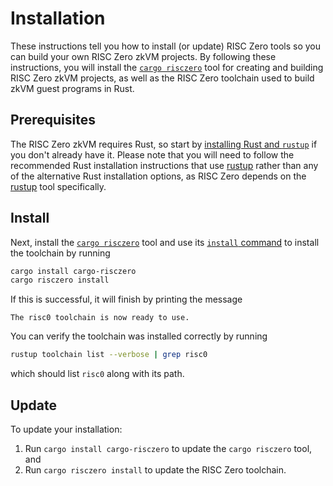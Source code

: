 # Installation

These instructions tell you how to install (or update) RISC Zero tools so you can build your own RISC Zero zkVM projects. By following these instructions, you will install the [`cargo risczero`] tool for creating and building RISC Zero zkVM projects, as well as the RISC Zero toolchain used to build zkVM guest programs in Rust.

## Prerequisites

The RISC Zero zkVM requires Rust, so start by [installing Rust and `rustup`][install-rust] if you don't already have it. Please note that you will need to follow the recommended Rust installation instructions that use [rustup] rather than any of the alternative Rust installation options, as RISC Zero depends on the [rustup] tool specifically.

## Install

Next, install the [`cargo risczero`] tool and use its [`install` command] to install the toolchain by running

```bash
cargo install cargo-risczero
cargo risczero install
```

If this is successful, it will finish by printing the message

```text
The risc0 toolchain is now ready to use.
```

You can verify the toolchain was installed correctly by running

```bash
rustup toolchain list --verbose | grep risc0
```

which should list `risc0` along with its path.

## Update

To update your installation:

1. Run `cargo install cargo-risczero` to update the `cargo risczero` tool, and
2. Run `cargo risczero install` to update the RISC Zero toolchain.

[`cargo risczero`]: https://docs.rs/cargo-risczero/0.18.0/cargo_risczero/index.html
[`install` command]: https://docs.rs/cargo-risczero/0.18.0/cargo_risczero/index.html#install
[install-rust]: https://doc.rust-lang.org/cargo/getting-started/installation.html
[rustup]: https://rustup.rs
